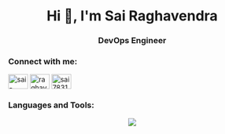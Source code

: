 <h1 align="center">Hi 👋, I'm Sai Raghavendra</h1>
<h3 align="center">DevOps Engineer</h3>

<h3 align="left">Connect with me:</h3>
<p align="left">
<a href="https://linkedin.com/in/sai-raghavendra-p-8431872a9" target="blank"><img align="center" src="https://raw.githubusercontent.com/rahuldkjain/github-profile-readme-generator/master/src/images/icons/Social/linked-in-alt.svg" alt="sai-raghavendra-p-8431872a9" height="30" width="40" /></a>
<a href="https://www.codechef.com/users/raghavendrarq" target="blank"><img align="center" src="https://cdn.jsdelivr.net/npm/simple-icons@3.1.0/icons/codechef.svg" alt="raghavendrarq" height="30" width="40" /></a>
<a href="https://www.leetcode.com/sai783191" target="blank"><img align="center" src="https://raw.githubusercontent.com/rahuldkjain/github-profile-readme-generator/master/src/images/icons/Social/leet-code.svg" alt="sai783191" height="30" width="40" /></a>
</p>

<h3 align="left">Languages and Tools:</h3>
<!-- ![My Skills](https://skillicons.dev/icons?i=html,css,js)
![My Skills](https://skillicons.dev/icons?i=nodejs,bun,express&theme=light)
![My Skills](https://skillicons.dev/icons?i=cpp,python,go,rust,solidity&theme=light)
![My Skills](https://skillicons.dev/icons?i=clion,pycharm,vscode,figma)
![My Skills](https://skillicons.dev/icons?i=git,github,arch,docker,kubernetes)
 -->
<p align="center">
  <a href="https://skillicons.dev">
    <img src="https://skillicons.dev/icons?i=git,kubernetes,docker,c,vim" />
  </a>
</p>
